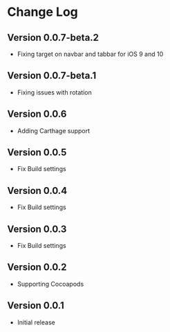 Change Log
==========
Version 0.0.7-beta.2
---
* Fixing target on navbar and tabbar for iOS 9 and 10

Version 0.0.7-beta.1
---
* Fixing issues with rotation

Version 0.0.6
---
* Adding Carthage support

Version 0.0.5
---
* Fix Build settings

Version 0.0.4
---
* Fix Build settings

Version 0.0.3
---
* Fix Build settings

Version 0.0.2
---
* Supporting Cocoapods

Version 0.0.1
---
* Initial release

